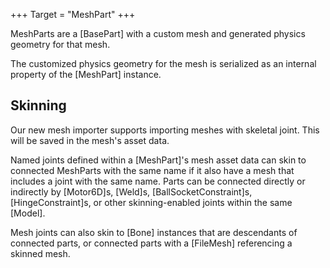 +++
Target = "MeshPart"
+++

MeshParts are a [BasePart] with a custom mesh and generated physics geometry for that mesh.

The customized physics geometry for the mesh is serialized as an internal property of the [MeshPart] instance.

## Skinning

Our new mesh importer supports importing meshes with skeletal joint. This will be saved in the mesh's asset data.

Named joints defined within a [MeshPart]'s mesh asset data can skin to connected MeshParts with the same name if it also have a mesh that includes a joint with the same name. Parts can be connected directly or indirectly by [Motor6D]s, [Weld]s, [BallSocketConstraint]s, [HingeConstraint]s, or other skinning-enabled joints within the same [Model].

Mesh joints can also skin to [Bone] instances that are descendants of connected parts, or connected parts with a [FileMesh] referencing a skinned mesh.
